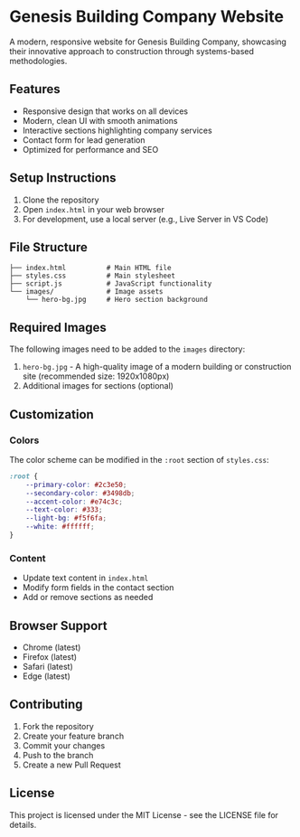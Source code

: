 # Genesis Building Company Website

A modern, responsive website for Genesis Building Company, showcasing their innovative approach to construction through systems-based methodologies.

## Features

- Responsive design that works on all devices
- Modern, clean UI with smooth animations
- Interactive sections highlighting company services
- Contact form for lead generation
- Optimized for performance and SEO

## Setup Instructions

1. Clone the repository
2. Open `index.html` in your web browser
3. For development, use a local server (e.g., Live Server in VS Code)

## File Structure

```
├── index.html          # Main HTML file
├── styles.css          # Main stylesheet
├── script.js           # JavaScript functionality
└── images/             # Image assets
    └── hero-bg.jpg     # Hero section background
```

## Required Images

The following images need to be added to the `images` directory:

1. `hero-bg.jpg` - A high-quality image of a modern building or construction site (recommended size: 1920x1080px)
2. Additional images for sections (optional)

## Customization

### Colors
The color scheme can be modified in the `:root` section of `styles.css`:

```css
:root {
    --primary-color: #2c3e50;
    --secondary-color: #3498db;
    --accent-color: #e74c3c;
    --text-color: #333;
    --light-bg: #f5f6fa;
    --white: #ffffff;
}
```

### Content
- Update text content in `index.html`
- Modify form fields in the contact section
- Add or remove sections as needed

## Browser Support

- Chrome (latest)
- Firefox (latest)
- Safari (latest)
- Edge (latest)

## Contributing

1. Fork the repository
2. Create your feature branch
3. Commit your changes
4. Push to the branch
5. Create a new Pull Request

## License

This project is licensed under the MIT License - see the LICENSE file for details. 